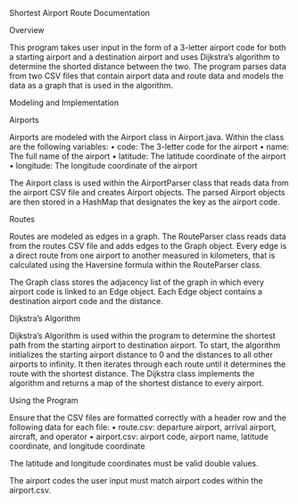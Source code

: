 Shortest Airport Route Documentation

Overview

This program takes user input in the form of a 3-letter airport code for both a starting airport and a destination airport and uses Dijkstra’s algorithm to determine the shorted distance between the two. The program parses data from two CSV files that contain airport data and route data and models the data as a graph that is used in the algorithm.

Modeling and Implementation

Airports

Airports are modeled with the Airport class in Airport.java. Within the class are the following variables:
• code: The 3-letter code for the airport
• name: The full name of the airport
• latitude: The latitude coordinate of the airport
• longitude: The longitude coordinate of the airport

The Airport class is used within the AirportParser class that reads data from the airport CSV file and creates Airport objects. The parsed Airport objects are then stored in a HashMap that designates the key as the airport code.

Routes

Routes are modeled as edges in a graph. The RouteParser class reads data from the routes CSV file and adds edges to the Graph object. Every edge is a direct route from one airport to another measured in kilometers, that is calculated using the Haversine formula within the RouteParser class.

The Graph class stores the adjacency list of the graph in which every airport code is linked to an Edge object. Each Edge object contains a destination airport code and the distance.

Dijkstra’s Algorithm

Dijkstra’s Algorithm is used within the program to determine the shortest path from the starting airport to destination airport. To start, the algorithm initializes the starting airport distance to 0 and the distances to all other airports to infinity. It then iterates through each route until it determines the route with the shortest distance. The Dijkstra class implements the algorithm and returns a map of the shortest distance to every airport.

Using the Program

Ensure that the CSV files are formatted correctly with a header row and the following data for each file:
• route.csv: departure airport, arrival airport, aircraft, and operator
• airport.csv: airport code, airport name, latitude coordinate, and longitude coordinate

The latitude and longitude coordinates must be valid double values.

The airport codes the user input must match airport codes within the airport.csv.
